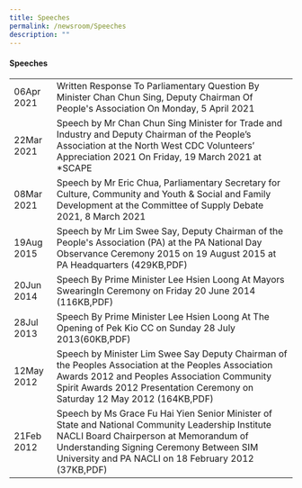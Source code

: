 ```yaml
---
title: Speeches
permalink: /newsroom/Speeches
description: ""
---
```

#### Speeches



|  | | 
| -------- | -------- | 
| 06Apr 2021     | Written Response To Parliamentary Question By Minister Chan Chun Sing, Deputy Chairman Of People's Association On Monday, 5 April 2021      | 
| 22Mar 2021     | Speech by Mr Chan Chun Sing Minister for Trade and Industry and Deputy Chairman of the People’s Association at the North West CDC Volunteers’ Appreciation 2021 On Friday, 19 March 2021 at *SCAPE    | 
| 08Mar 2021     | Speech by Mr Eric Chua, Parliamentary Secretary for Culture, Community and Youth & Social and Family Development at the Committee of Supply Debate 2021, 8 March 2021     | 
| 19Aug 2015    | Speech by Mr Lim Swee Say, Deputy Chairman of the People's Association (PA) at the PA National Day Observance Ceremony 2015 on 19 August 2015 at PA Headquarters (429KB,PDF)| 
| 20Jun 2014 | Speech By Prime Minister Lee Hsien Loong At Mayors SwearingIn Ceremony on Friday 20 June 2014 (116KB,PDF)     | 
| 28Jul 2013|  Speech By Prime Minister Lee Hsien Loong At The Opening of Pek Kio CC on Sunday 28 July 2013(60KB,PDF)| 
| 12May 2012    | Speech by Minister Lim Swee Say Deputy Chairman of the Peoples Association at the Peoples Association Awards 2012 and Peoples Association Community Spirit Awards 2012 Presentation Ceremony on Saturday 12 May 2012 (164KB,PDF)| 
| 21Feb 2012 | Speech by Ms Grace Fu Hai Yien Senior Minister of State and National Community Leadership Institute NACLI Board Chairperson at Memorandum of Understanding Signing Ceremony Between SIM University and PA NACLI on 18 February 2012 (37KB,PDF)    | 












